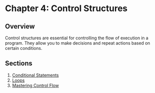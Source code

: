 # Chapter 4: Control Structures

## Overview
Control structures are essential for controlling the flow of execution in a program. They allow you to make decisions and repeat actions based on certain conditions.

## Sections
1. [Conditional Statements](conditional_statements.md)
2. [Loops](loops.md)
3. [Mastering Control Flow](mastering_control_flow.md)
